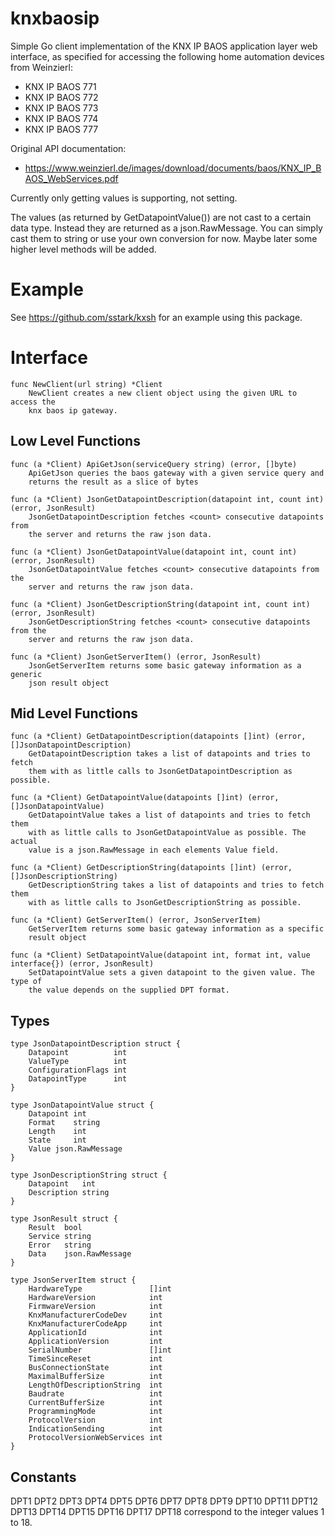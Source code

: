 
knxbaosip
=========

Simple Go client implementation of the KNX IP BAOS application layer web
interface, as specified for accessing the following home automation devices
from Weinzierl:

  - KNX IP BAOS 771
  - KNX IP BAOS 772
  - KNX IP BAOS 773
  - KNX IP BAOS 774
  - KNX IP BAOS 777 

Original API documentation:

  - https://www.weinzierl.de/images/download/documents/baos/KNX_IP_BAOS_WebServices.pdf

Currently only getting values is supporting, not setting.

The values (as returned by GetDatapointValue()) are not cast to a certain data
type. Instead they are returned as a json.RawMessage. You can simply cast them
to string or use your own conversion for now. Maybe later some higher level
methods will be added.


Example
=======

See https://github.com/sstark/kxsh for an example using this package.


Interface
=========

    func NewClient(url string) *Client
        NewClient creates a new client object using the given URL to access the
        knx baos ip gateway.


Low Level Functions
-------------------

    func (a *Client) ApiGetJson(serviceQuery string) (error, []byte)
        ApiGetJson queries the baos gateway with a given service query and
        returns the result as a slice of bytes

    func (a *Client) JsonGetDatapointDescription(datapoint int, count int) (error, JsonResult)
        JsonGetDatapointDescription fetches <count> consecutive datapoints from
        the server and returns the raw json data.

    func (a *Client) JsonGetDatapointValue(datapoint int, count int) (error, JsonResult)
        JsonGetDatapointValue fetches <count> consecutive datapoints from the
        server and returns the raw json data.

    func (a *Client) JsonGetDescriptionString(datapoint int, count int) (error, JsonResult)
        JsonGetDescriptionString fetches <count> consecutive datapoints from the
        server and returns the raw json data.

    func (a *Client) JsonGetServerItem() (error, JsonResult)
        JsonGetServerItem returns some basic gateway information as a generic
        json result object


Mid Level Functions
-------------------

    func (a *Client) GetDatapointDescription(datapoints []int) (error, []JsonDatapointDescription)
        GetDatapointDescription takes a list of datapoints and tries to fetch
        them with as little calls to JsonGetDatapointDescription as possible.

    func (a *Client) GetDatapointValue(datapoints []int) (error, []JsonDatapointValue)
        GetDatapointValue takes a list of datapoints and tries to fetch them
        with as little calls to JsonGetDatapointValue as possible. The actual
        value is a json.RawMessage in each elements Value field.

    func (a *Client) GetDescriptionString(datapoints []int) (error, []JsonDescriptionString)
        GetDescriptionString takes a list of datapoints and tries to fetch them
        with as little calls to JsonGetDescriptionString as possible.

    func (a *Client) GetServerItem() (error, JsonServerItem)
        GetServerItem returns some basic gateway information as a specific
        result object

    func (a *Client) SetDatapointValue(datapoint int, format int, value interface{}) (error, JsonResult)
        SetDatapointValue sets a given datapoint to the given value. The type of
        the value depends on the supplied DPT format.


Types
-----

    type JsonDatapointDescription struct {
        Datapoint          int
        ValueType          int
        ConfigurationFlags int
        DatapointType      int
    }

    type JsonDatapointValue struct {
        Datapoint int
        Format    string
        Length    int
        State     int
        Value json.RawMessage
    }

    type JsonDescriptionString struct {
        Datapoint   int
        Description string
    }

    type JsonResult struct {
        Result  bool
        Service string
        Error   string
        Data    json.RawMessage
    }

    type JsonServerItem struct {
        HardwareType               []int
        HardwareVersion            int
        FirmwareVersion            int
        KnxManufacturerCodeDev     int
        KnxManufacturerCodeApp     int
        ApplicationId              int
        ApplicationVersion         int
        SerialNumber               []int
        TimeSinceReset             int
        BusConnectionState         int
        MaximalBufferSize          int
        LengthOfDescriptionString  int
        Baudrate                   int
        CurrentBufferSize          int
        ProgrammingMode            int
        ProtocolVersion            int
        IndicationSending          int
        ProtocolVersionWebServices int
    }

Constants
---------

DPT1 DPT2 DPT3 DPT4 DPT5 DPT6 DPT7 DPT8 DPT9 DPT10 DPT11 DPT12 DPT13 DPT14 DPT15 DPT16 DPT17 DPT18 correspond to the integer values 1 to 18.

